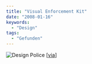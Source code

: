 ```yaml
---
title: "Visual Enforcement Kit"
date: "2008-01-16"
keywords:
  - "Design"
tags:
  - "Gefunden"
---
```


![Design Police](/images/codecandies/new_logo.gif)
\[[via](http://www.coolhunting.com/archives/2008/01/design_police_v.php)\]
